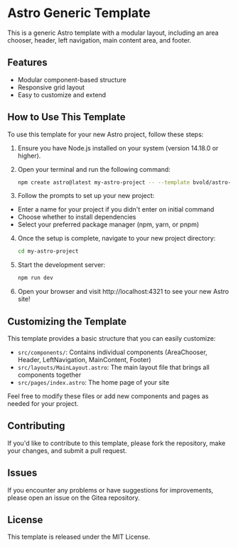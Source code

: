 # Astro Generic Template

This is a generic Astro template with a modular layout, including an area chooser, header, left navigation, main content area, and footer.

## Features

- Modular component-based structure
- Responsive grid layout
- Easy to customize and extend

## How to Use This Template

To use this template for your new Astro project, follow these steps:

1. Ensure you have Node.js installed on your system (version 14.18.0 or higher).

2. Open your terminal and run the following command:

   ```bash
   npm create astro@latest my-astro-project -- --template bvold/astro-generic-modullar-template
   ```

3. Follow the prompts to set up your new project:
* Enter a name for your project if you didn't enter on initial command
* Choose whether to install dependencies
* Select your preferred package manager (npm, yarn, or pnpm)


4. Once the setup is complete, navigate to your new project directory:

    ```bash
    cd my-astro-project
    ```

5. Start the development server:

    ```bash
    npm run dev
    ```

6. Open your browser and visit http://localhost:4321 to see your new Astro site!

## Customizing the Template
This template provides a basic structure that you can easily customize:

* `src/components/`: Contains individual components (AreaChooser, Header, LeftNavigation, MainContent, Footer)
* `src/layouts/MainLayout.astro`: The main layout file that brings all components together
* `src/pages/index.astro`: The home page of your site

Feel free to modify these files or add new components and pages as needed for your project.

## Contributing
If you'd like to contribute to this template, please fork the repository, make your changes, and submit a pull request.
## Issues
If you encounter any problems or have suggestions for improvements, please open an issue on the Gitea repository.
## License
This template is released under the MIT License.
